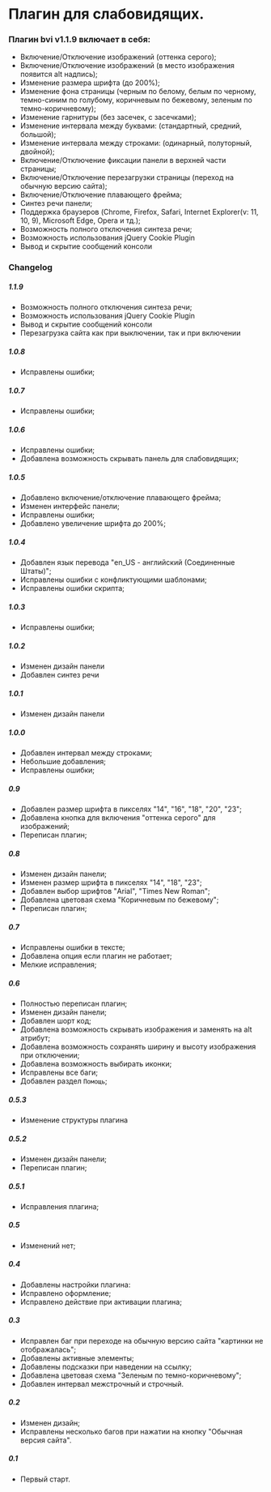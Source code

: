 <h1>Плагин для слабовидящих.</h1>

<h3>Плагин bvi v1.1.9 включает в себя:</h3>

* Включение/Отключение изображений (оттенка серого);
* Включение/Отключение изображений (в место изображения появится alt надпись);
* Изменение размера шрифта (до 200%);
* Изменение фона страницы  (черным по белому, белым по черному, темно-синим по голубому, коричневым по бежевому, зеленым по темно-коричневому);
* Изменение гарнитуры (без засечек, с засечками);
* Изменение интервала между буквами: (стандартный, средний, большой);
* Изменение интервала между строками: (одинарный, полуторный, двойной);
* Включение/Отключение фиксации панели в верхней части страницы;
* Включение/Отключение перезагрузки страницы (переход на обычную версию сайта);
* Включение/Отключение плавающего фрейма;
* Синтез речи панели;
* Поддержка браузеров (Chrome, Firefox, Safari, Internet Explorer(v: 11, 10, 9), Microsoft Edge, Opera и тд.);
* Возможность полного отключения синтеза речи;
* Возможность использования jQuery Cookie Plugin
* Вывод и скрытие сообщений консоли

<h3>Changelog</h3>

<h5>1.1.9</h5>

* Возможность полного отключения синтеза речи;
* Возможность использования jQuery Cookie Plugin
* Вывод и скрытие сообщений консоли
* Перезагрузка сайта как при выключении, так и при включении

<h5>1.0.8</h5>

* Исправлены ошибки;

<h5>1.0.7</h5>

* Исправлены ошибки;

<h5>1.0.6</h5>

* Исправлены ошибки;
* Добавлена возможность скрывать панель для слабовидящих;

<h5>1.0.5</h5>

* Добавлено включение/отключение плавающего фрейма;
* Изменен интерфейс панели;
* Исправлены ошибки;
* Добавлено увеличение шрифта до 200%;

<h5>1.0.4</h5>

* Добавлен язык перевода "en_US - английский (Соединенные Штаты)";
* Исправлены ошибки с конфликтующими шаблонами;
* Исправлены ошибки скрипта;

<h5>1.0.3</h5>

* Исправлены ошибки;

<h5>1.0.2</h5>

* Изменен дизайн панели
* Добавлен синтез речи

<h5>1.0.1</h5>

* Изменен дизайн панели

<h5>1.0.0</h5>

* Добавлен интервал между строками;
* Небольшие добавления;
* Исправлены ошибки;

<h5>0.9</h5>

* Добавлен размер шрифта в пикселях "14", "16", "18", "20", "23";
* Добавлена кнопка для включения "оттенка серого" для изображений;
* Переписан плагин;

<h5>0.8</h5>

* Изменен дизайн панели;
* Изменен размер шрифта в пикселях "14", "18", "23";
* Добавлен выбор шрифтов "Arial", "Times New Roman";
* Добавлена цветовая схема "Коричневым по бежевому";
* Переписан плагин;

<h5>0.7</h5>

* Исправлены ошибки в тексте;
* Добавлена опция если плагин не работает;
* Мелкие исправления;

<h5>0.6</h5>

* Полностью переписан плагин;
* Изменен дизайн панели;
* Добавлен шорт код;
* Добавлена возможность скрывать изображения и заменять на alt атрибут;
* Добавлена возможность сохранять ширину и высоту изображения при отключении;
* Добавлена возможность выбирать иконки;
* Исправлены все баги;
* Добавлен раздел `Помощь`;

<h5>0.5.3</h5>

* Изменение структуры плагина
<h5>0.5.2</h5>

* Изменен дизайн панели;
* Переписан плагин;

<h5>0.5.1</h5>

* Исправления плагина;

<h5>0.5</h5>

* Изменений нет;

<h5>0.4</h5>

* Добавлены настройки плагина:
* Исправлено оформление;
* Исправлено действие при активации плагина;

<h5>0.3</h5>

* Исправлен баг при переходе на обычную версию сайта "картинки не отображалась";
* Добавлены активные элементы;
* Добавлены подсказки при наведении на ссылку;
* Добавлена цветовая схема "Зеленым по темно-коричневому";
* Добавлен интервал межстрочный и строчный.
<h5>0.2</h5>

* Изменен дизайн;
* Исправлены несколько багов при нажатии на кнопку "Обычная версия сайта".

<h5>0.1</h5>

* Первый старт.

